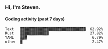 ### Hi, I'm Steven.

#### Coding activity (past 7 days)
```
Text   ▓▓▓▓▓▓▓▓▓▓▓▓▓▓▓▓▓▓▓▓▓▓▓▓▓▓▓▓▓▓  62.92%
Rust   ▓▓▓▓▓▓▓▓▓▓▓▓▓                   27.82%
YAML   ▓▓▓                              6.79%
other  ▓                                2.47%
```
